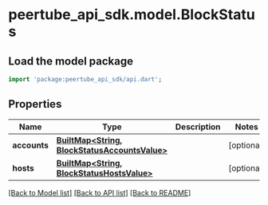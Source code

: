 # peertube_api_sdk.model.BlockStatus

## Load the model package
```dart
import 'package:peertube_api_sdk/api.dart';
```

## Properties
Name | Type | Description | Notes
------------ | ------------- | ------------- | -------------
**accounts** | [**BuiltMap&lt;String, BlockStatusAccountsValue&gt;**](BlockStatusAccountsValue.md) |  | [optional] 
**hosts** | [**BuiltMap&lt;String, BlockStatusHostsValue&gt;**](BlockStatusHostsValue.md) |  | [optional] 

[[Back to Model list]](../README.md#documentation-for-models) [[Back to API list]](../README.md#documentation-for-api-endpoints) [[Back to README]](../README.md)


